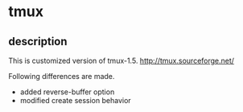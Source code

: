 # tmux

## description

This is customized version of tmux-1.5.
http://tmux.sourceforge.net/

Following differences are made.

- added reverse-buffer option
- modified create session behavior

